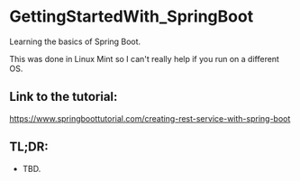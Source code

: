# GettingStartedWith_SpringBoot
Learning the basics of Spring Boot.

This was done in Linux Mint so I can't really help if you run on a different OS.

## Link to the tutorial:
https://www.springboottutorial.com/creating-rest-service-with-spring-boot

## TL;DR:
- TBD.
